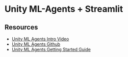# Unity ML-Agents + Streamlit

## Resources

- [Unity ML Agents Intro Video](https://www.youtube.com/watch?v=i0Vt7l3XrIU)
- [Unity ML Agents Github](https://github.com/Unity-Technologies/ml-agents)
- [Unity ML Agents Getting Started Guide](https://github.com/Unity-Technologies/ml-agents/blob/release_4_docs/docs/Getting-Started.md)
